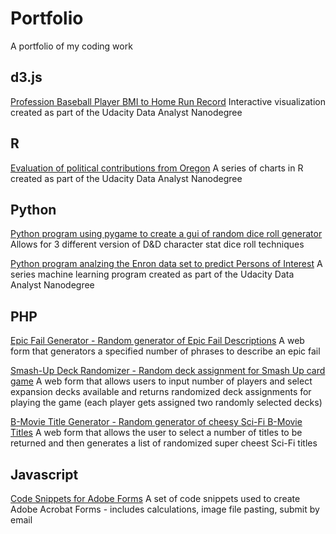 # Portfolio
A portfolio of my coding work

## d3.js
[Profession Baseball Player BMI to Home Run Record](https://github.com/TheHalfling/Udacity_Project6)
Interactive visualization created as part of the Udacity Data Analyst Nanodegree

## R
[Evaluation of political contributions from Oregon](https://github.com/TheHalfling/Udacity_Nanodegree_Project4)
A series of charts in R created as part of the Udacity Data Analyst Nanodegree

## Python
[Python program using pygame to create a gui of random dice roll generator](https://github.com/TheHalfling/dnd-stat-generator)
Allows for 3 different version of D&D character stat dice roll techniques

[Python program analzing the Enron data set to predict Persons of Interest](https://github.com/TheHalfling/Enron_POI)
A series machine learning program created as part of the Udacity Data Analyst Nanodegree

## PHP
[Epic Fail Generator - Random generator of Epic Fail Descriptions](https://github.com/TheHalfling/EpicFailGenerator)
A web form that generators a specified number of phrases to describe an epic fail

[Smash-Up Deck Randomizer - Random deck assignment for Smash Up card game](https://github.com/TheHalfling/RandomGenerators/Smash-Up-Random-Decks)
A web form that allows users to input number of players and select expansion decks available and returns randomized deck assignments for playing the game (each player gets assigned two randomly selected decks)

[B-Movie Title Generator - Random generator of cheesy Sci-Fi B-Movie Titles](https://github.com/TheHalfling/RandomGenerators/B-Movie-Titles)
A web form that allows the user to select a number of titles to be returned and then generates a list of randomized super cheest Sci-Fi titles

## Javascript
[Code Snippets for Adobe Forms](https://github.com/TheHalfling/AcrobatFormJavaScript)
A set of code snippets used to create Adobe Acrobat Forms - includes calculations, image file pasting, submit by email
